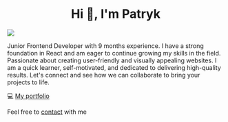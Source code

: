 <h1 align="center"> Hi 👋, I'm Patryk </h1>


![](https://komarev.com/ghpvc/?username=paruut&color=dc143c)

Junior Frontend Developer with 9 months experience. I have a strong foundation in React and am eager to continue growing my skills in the field. Passionate about creating user-friendly and visually appealing websites. I am a quick learner, self-motivated, and dedicated to delivering high-quality results. Let's connect and see how we can collaborate to bring your projects to life.

💻 [My portfolio](https://paruut.github.io/portfolio/)

Feel free to [contact](https://paruut.github.io/portfolio/#contactsection) with me



